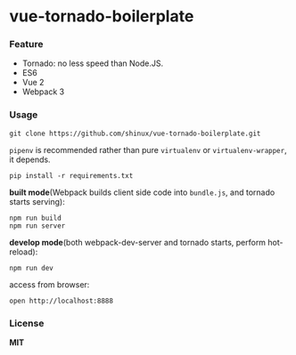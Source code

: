 # vue-tornado-boilerplate

### Feature

- Tornado: no less speed than Node.JS.
- ES6
- Vue 2
- Webpack 3


### Usage

    git clone https://github.com/shinux/vue-tornado-boilerplate.git

`pipenv` is recommended rather than pure `virtualenv` or `virtualenv-wrapper`, it depends.

    pip install -r requirements.txt

**built mode**(Webpack builds client side code into `bundle.js`, and tornado starts serving):

    npm run build
    npm run server

**develop mode**(both webpack-dev-server and tornado starts, perform hot-reload):

    npm run dev

access from browser:

    open http://localhost:8888

### License

**MIT**
